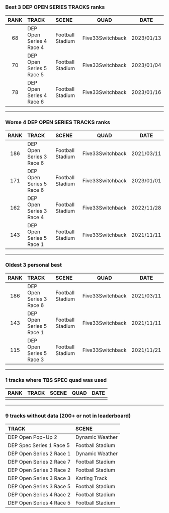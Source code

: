 ### Best 3 DEP OPEN SERIES TRACKS ranks
|RANK|TRACK|SCENE|QUAD|DATE|
|:---:|:---|:---|:---:|:---:|
|68|DEP Open Series 4 Race 4|Football Stadium|Five33Switchback|2023/01/13|
|70|DEP Open Series 5 Race 5|Football Stadium|Five33Switchback|2023/01/04|
|78|DEP Open Series 4 Race 6|Football Stadium|Five33Switchback|2023/01/16|
---
### Worse 4 DEP OPEN SERIES TRACKS ranks
|RANK|TRACK|SCENE|QUAD|DATE|
|:---:|:---|:---|:---:|:---:|
|186|DEP Open Series 3 Race 6|Football Stadium|Five33Switchback|2021/03/11|
|171|DEP Open Series 5 Race 6|Football Stadium|Five33Switchback|2023/01/01|
|162|DEP Open Series 3 Race 4|Football Stadium|Five33Switchback|2022/11/28|
|143|DEP Open Series 5 Race 1|Football Stadium|Five33Switchback|2021/11/11|
---
### Oldest 3 personal best
|RANK|TRACK|SCENE|QUAD|DATE|
|:---:|:---|:---|:---:|:---:|
|186|DEP Open Series 3 Race 6|Football Stadium|Five33Switchback|2021/03/11|
|143|DEP Open Series 5 Race 1|Football Stadium|Five33Switchback|2021/11/11|
|115|DEP Open Series 5 Race 3|Football Stadium|Five33Switchback|2021/11/21|
---
### 1 tracks where TBS SPEC quad was used
|RANK|TRACK|SCENE|QUAD|DATE|
|:---:|:---|:---|:---:|:---:|
||||||
---
### 9 tracks without data (200+ or not in leaderboard)
|TRACK|SCENE|
|:---|:---|
|DEP Open Pop-Up 2|Dynamic Weather|
|DEP Spec Series 1 Race 5|Football Stadium|
|DEP Open Series 2 Race 1|Dynamic Weather|
|DEP Open Series 2 Race 7|Football Stadium|
|DEP Open Series 3 Race 2|Football Stadium|
|DEP Open Series 3 Race 3|Karting Track|
|DEP Open Series 3 Race 5|Football Stadium|
|DEP Open Series 4 Race 2|Football Stadium|
|DEP Open Series 4 Race 5|Football Stadium|

